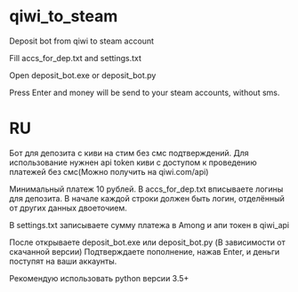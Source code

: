 # qiwi_to_steam
Deposit bot from qiwi to steam account

Fill accs_for_dep.txt and settings.txt

Open deposit_bot.exe or deposit_bot.py

Press Enter and money will be send to your steam accounts, without sms.

# RU
Бот для депозита с киви на стим без смс подтверждений.
Для использование нужнен api token киви с доступом к проведению платежей без смс(Можно получить на qiwi.com/api)

Минимальный платеж 10 рублей.
В accs_for_dep.txt вписываете логины для депозита.
В начале каждой строки должен быть логин, отделённый от других данных двоеточием.

В settings.txt записываете сумму платежа в Among и апи токен в qiwi_api

После открываете deposit_bot.exe или deposit_bot.py (В зависимости от скачанной версии)
Подтверждаете пополнение, нажав Enter, и деньги поступят на ваши аккаунты.

Рекомендую использовать python версии 3.5+
